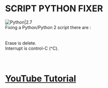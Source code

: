 # SCRIPT PYTHON FIXER
![Python|2.7](https://img.shields.io/badge/Python-2.7-blue.svg)
<br>Fixing a Python/Python 2 script there are :</br>
<br><br>
Erase is delete.</br>
Interrupt is control-C (^C).</br>
</br></br>
<h1><a href ="https://youtube.com">YouTube Tutorial</a></h1>
